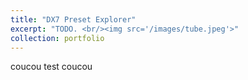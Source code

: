 ```yaml
---
title: "DX7 Preset Explorer"
excerpt: "TODO. <br/><img src='/images/tube.jpeg'>"
collection: portfolio
---
```


coucou test coucou